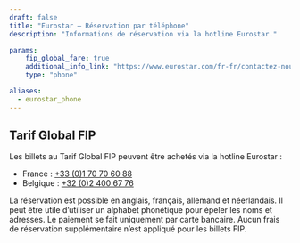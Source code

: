 ```yaml
---
draft: false
title: "Eurostar – Réservation par téléphone"
description: "Informations de réservation via la hotline Eurostar."

params:
    fip_global_fare: true
    additional_info_link: "https://www.eurostar.com/fr-fr/contactez-nous/coordonnees-de-contact"
    type: "phone"

aliases:
  - eurostar_phone
---
```


## Tarif Global FIP

Les billets au Tarif Global FIP peuvent être achetés via la hotline Eurostar :

- France : [+33 (0)1 70 70 60 88](tel:+33170706088)
- Belgique : [+32 (0)2 400 67 76](tel:+3224006776)

La réservation est possible en anglais, français, allemand et néerlandais. Il peut être utile d’utiliser un alphabet phonétique pour épeler les noms et adresses. Le paiement se fait uniquement par carte bancaire. Aucun frais de réservation supplémentaire n’est appliqué pour les billets FIP.
